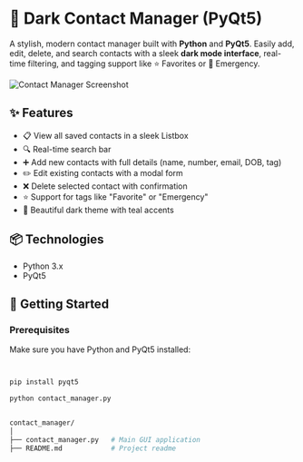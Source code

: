# 🧊 Dark Contact Manager (PyQt5)

A stylish, modern contact manager built with **Python** and **PyQt5**. Easily add, edit, delete, and search contacts with a sleek **dark mode interface**, real-time filtering, and tagging support like ⭐ Favorites or 🚨 Emergency.

![Contact Manager Screenshot](images/screenshot.png)


## ✨ Features

- 📋 View all saved contacts in a sleek Listbox
- 🔍 Real-time search bar
- ➕ Add new contacts with full details (name, number, email, DOB, tag)
- ✏️ Edit existing contacts with a modal form
- ❌ Delete selected contact with confirmation
- ⭐ Support for tags like "Favorite" or "Emergency"
- 🌙 Beautiful dark theme with teal accents

## 📦 Technologies

- Python 3.x
- PyQt5

## 🚀 Getting Started

### Prerequisites
Make sure you have Python and PyQt5 installed:
```bash


pip install pyqt5

python contact_manager.py


contact_manager/
│
├── contact_manager.py   # Main GUI application
├── README.md            # Project readme

